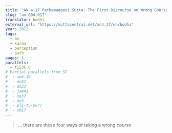 ```yaml
---
title: "AN 4.17 Paṭhamaagati Sutta: The First Discourse on Wrong Courses"
slug: "an.004.017"
translator: bodhi
external_url: "https://suttacentral.net/an4.17/en/bodhi"
year: 2012
tags:
  - an
  - karma
  - perception
  - path
pages: 1
parallels:
  - t1536.8
# Partial parallels from SC
#  - an4.19
#  - dn31
#  - dn33
#  - ja443
#  - ne37
#  - pe3
#  - pli-tv-pvr7
#  - vb17
---
```


> … there are these four ways of taking a wrong course
